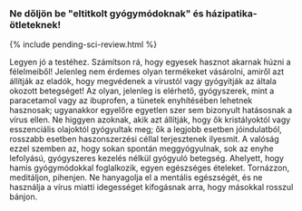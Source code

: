 ###  Ne dőljön be "eltitkolt gyógymódoknak" és házipatika-ötleteknek!

{% include pending-sci-review.html %}

 Legyen jó a testéhez. Számítson rá, hogy egyesek hasznot akarnak húzni a félelmeiből! Jelenleg nem érdemes olyan termékeket vásárolni, amiről azt állítják az eladók, hogy megvédenek a vírustól vagy gyógyítják az általa okozott betegséget! Az olyan, jelenleg is elérhető, gyógyszerek, mint a paracetamol vagy az ibuprofen, a tünetek enyhítésében lehetnek hasznosak; ugyanakkor egyelőre egyetlen szer sem bizonyult hatásosnak a vírus ellen. Ne higgyen azoknak, akik azt állítják, hogy ők kristályoktól vagy esszenciális olajoktól gyógyultak meg; ők a legjobb esetben jóindulatból, rosszabb esetben haszonszerzési céllal terjesztenek ilyesmit. A valóság ezzel szemben az, hogy sokan spontán meggyógyulnak, sok az enyhe lefolyású, gyógyszeres kezelés nélkül gyógyuló betegség. Ahelyett, hogy hamis gyógymódokkal foglalkozik, egyen egészséges ételeket. Tornázzon, meditáljon, pihenjen. Ne hanyagolja el a mentális egészségét, és ne használja a vírus miatti idegességet kifogásnak arra, hogy másokkal rosszul bánjon.
